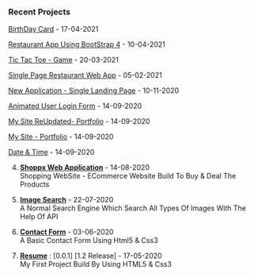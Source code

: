 ### Recent Projects
<!-- Starts -->

[BirthDay Card](https://shahzaibfardeen.github.io/Hapie_Bday_Sadu/) - 17-04-2021

[Restaurant App Using BootStrap 4](https://shahzaibfardeen.github.io/Ristorante_Con_Fusion/) - 10-04-2021

[Tic Tac Toe - Game](https://shahzaibfardeen.github.io/Tic_Tac_Toe/) - 20-03-2021

[Single Page Restaurant Web App](https://shahzaibfardeen.github.io/Chinese-Single_Landing_Webpage/index.html) - 05-02-2021

[New Application - Single Landing Page](https://shahzaibfardeen.github.io/Syberstar-Application/) - 10-11-2020

[Animated User Login Form](https://shahzaibfardeen.github.io/Login-Form/) - 14-09-2020

[My Site ReUpdated- Portfolio](https://shahzaibfardeen.github.io/My_Site_Remake/) - 14-09-2020

[My Site - Portfolio](https://shahzaibfardeen.github.io/My_Site/) - 14-09-2020

[Date & Time](https://shahzaibfardeen.github.io/Date_-_Time/) - 14-09-2020

4. **[Shoppx Web Application](https://shahzaibfardeen.github.io/Syberstore_Shoppx/)** - 14-08-2020
    <br> Shopping WebSite - ECommerce Website Build To Buy & Deal The Products

3. **[Image Search](https://shahzaibfardeen.github.io/Image-Search/)** - 22-07-2020
    <br> A Normal Search Engine Which Search All Types Of Images With The Help Of API

2. **[Contact Form](https://shahzaibfardeen.github.io/Contact-Form//)** - 03-06-2020
   <br> A Basic Contact Form Using Html5 & Css3

1. **[Resume](https://shahzaibfardeen.github.io/Resume/)** : [0.0.1] [1.2 Release] - 17-05-2020
    <br> My First Project Build By Using HTML5 & Css3


<!-- Ends -->
